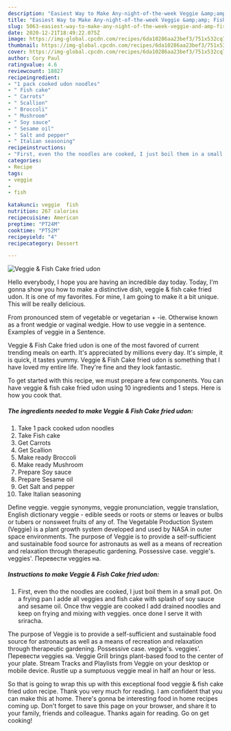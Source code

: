 ```yaml
---
description: "Easiest Way to Make Any-night-of-the-week Veggie &amp;amp; Fish Cake fried udon"
title: "Easiest Way to Make Any-night-of-the-week Veggie &amp;amp; Fish Cake fried udon"
slug: 5063-easiest-way-to-make-any-night-of-the-week-veggie-and-amp-fish-cake-fried-udon
date: 2020-12-21T18:49:22.075Z
image: https://img-global.cpcdn.com/recipes/6da10286aa23bef3/751x532cq70/veggie-fish-cake-fried-udon-recipe-main-photo.jpg
thumbnail: https://img-global.cpcdn.com/recipes/6da10286aa23bef3/751x532cq70/veggie-fish-cake-fried-udon-recipe-main-photo.jpg
cover: https://img-global.cpcdn.com/recipes/6da10286aa23bef3/751x532cq70/veggie-fish-cake-fried-udon-recipe-main-photo.jpg
author: Cory Paul
ratingvalue: 4.6
reviewcount: 18827
recipeingredient:
- "1 pack cooked udon noodles"
- " Fish cake"
- " Carrots"
- " Scallion"
- " Broccoli"
- " Mushroom"
- " Soy sauce"
- " Sesame oil"
- " Salt and pepper"
- " Italian seasoning"
recipeinstructions:
- "First, even tho the noodles are cooked, I just boil them in a small pot. On a frying pan I adde all veggies and fish cake with splash of soy sauce and sesame oil. Once thw veggie are cooked I add drained noodles and keep on frying and mixing with veggies. once done I serve it with sriracha."
categories:
- Recipe
tags:
- veggie
- 
- fish

katakunci: veggie  fish 
nutrition: 267 calories
recipecuisine: American
preptime: "PT24M"
cooktime: "PT52M"
recipeyield: "4"
recipecategory: Dessert

---
```



![Veggie &amp; Fish Cake fried udon](https://img-global.cpcdn.com/recipes/6da10286aa23bef3/751x532cq70/veggie-fish-cake-fried-udon-recipe-main-photo.jpg)

Hello everybody, I hope you are having an incredible day today. Today, I'm gonna show you how to make a distinctive dish, veggie &amp; fish cake fried udon. It is one of my favorites. For mine, I am going to make it a bit unique. This will be really delicious.

From pronounced stem of vegetable or vegetarian + -ie. Otherwise known as a front wedgie or vaginal wedgie. How to use veggie in a sentence. Examples of veggie in a Sentence.

Veggie &amp; Fish Cake fried udon is one of the most favored of current trending meals on earth. It's appreciated by millions every day. It's simple, it is quick, it tastes yummy. Veggie &amp; Fish Cake fried udon is something that I have loved my entire life. They're fine and they look fantastic.


To get started with this recipe, we must prepare a few components. You can have veggie &amp; fish cake fried udon using 10 ingredients and 1 steps. Here is how you cook that.

<!--inarticleads1-->

##### The ingredients needed to make Veggie &amp; Fish Cake fried udon:

1. Take 1 pack cooked udon noodles
1. Take  Fish cake
1. Get  Carrots
1. Get  Scallion
1. Make ready  Broccoli
1. Make ready  Mushroom
1. Prepare  Soy sauce
1. Prepare  Sesame oil
1. Get  Salt and pepper
1. Take  Italian seasoning


Define veggie. veggie synonyms, veggie pronunciation, veggie translation, English dictionary veggie - edible seeds or roots or stems or leaves or bulbs or tubers or nonsweet fruits of any of. The Vegetable Production System (Veggie) is a plant growth system developed and used by NASA in outer space environments. The purpose of Veggie is to provide a self-sufficient and sustainable food source for astronauts as well as a means of recreation and relaxation through therapeutic gardening. Possessive case. veggie&#39;s. veggies&#39;. Перевести veggies на. 

<!--inarticleads2-->

##### Instructions to make Veggie &amp; Fish Cake fried udon:

1. First, even tho the noodles are cooked, I just boil them in a small pot. On a frying pan I adde all veggies and fish cake with splash of soy sauce and sesame oil. Once thw veggie are cooked I add drained noodles and keep on frying and mixing with veggies. once done I serve it with sriracha.


The purpose of Veggie is to provide a self-sufficient and sustainable food source for astronauts as well as a means of recreation and relaxation through therapeutic gardening. Possessive case. veggie&#39;s. veggies&#39;. Перевести veggies на. Veggie Grill brings plant-based food to the center of your plate. Stream Tracks and Playlists from Veggie on your desktop or mobile device. Rustle up a sumptuous veggie meal in half an hour or less. 

So that is going to wrap this up with this exceptional food veggie &amp; fish cake fried udon recipe. Thank you very much for reading. I am confident that you can make this at home. There's gonna be interesting food in home recipes coming up. Don't forget to save this page on your browser, and share it to your family, friends and colleague. Thanks again for reading. Go on get cooking!
